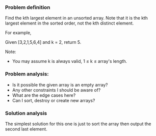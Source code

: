 ### Problem definition
Find the kth largest element in an unsorted array. Note that it is the kth largest element in the sorted order, not the kth distinct element.

For example,

Given [3,2,1,5,6,4] and k = 2, return 5.

Note: 
* You may assume k is always valid, 1 ≤ k ≤ array's length.

### Problem analysis:
* Is it possible the given array is an empty array?
* Any other constraints I should be aware of?
* What are the edge cases here?
* Can I sort, destroy or create new arrays?

### Solution analysis
The simplest solution for this one is just to sort the array then output the second last element.
